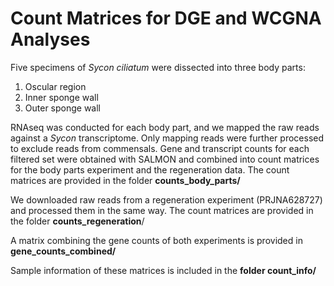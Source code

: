 # **Count Matrices for DGE and WCGNA Analyses**

Five specimens of *Sycon ciliatum* were dissected into three body parts:

1. Oscular region
2. Inner sponge wall
3. Outer sponge wall

RNAseq was conducted for each body part, and we mapped the raw reads against a *Sycon* transcriptome. Only mapping reads were further processed to exclude reads from commensals. Gene and transcript counts for each filtered set were obtained with SALMON and combined into count matrices for the body parts experiment and the regeneration data. The count matrices are provided in the folder **counts\_body\_parts/**

We downloaded raw reads from a regeneration experiment (PRJNA628727) and processed them in the same way. The count matrices are provided in the folder **counts\_regeneration**/

A matrix combining the gene counts of both experiments is provided in **gene\_counts\_combined/**

Sample information of these matrices is included in the **folder count\_info/**
